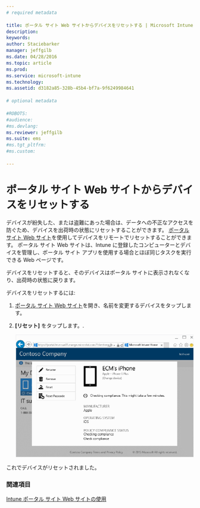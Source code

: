 ```yaml
---
# required metadata

title: ポータル サイト Web サイトからデバイスをリセットする | Microsoft Intune
description:
keywords:
author: Staciebarker
manager: jeffgilb
ms.date: 04/28/2016
ms.topic: article
ms.prod:
ms.service: microsoft-intune
ms.technology:
ms.assetid: d3182a85-328b-45b4-bf7a-9f6249984641

# optional metadata

#ROBOTS:
#audience:
#ms.devlang:
ms.reviewer: jeffgilb
ms.suite: ems
#ms.tgt_pltfrm:
#ms.custom:

---
```



# ポータル サイト Web サイトからデバイスをリセットする

デバイスが紛失した、または盗難にあった場合は、データへの不正なアクセスを防ぐため、デバイスを出荷時の状態にリセットすることができます。 [ポータル サイト Web サイト](http://portal.manage.microsoft.com)を使用してデバイスをリモートでリセットすることができます。 ポータル サイト Web サイトは、Intune に登録したコンピューターとデバイスを管理し、ポータル サイト アプリを使用する場合とほぼ同じタスクを実行できる Web ページです。

デバイスをリセットすると、そのデバイスはポータル サイトに表示されなくなり、出荷時の状態に戻ります。 

デバイスをリセットするには:

1.  [ポータル サイト Web サイト](http://portal.manage.microsoft.com)を開き、名前を変更するデバイスをタップします。

2.  **[リセット]** をタップします。.

    ![reset-device](./media//iwp-1-tap-reset-passcode.png)

これでデバイスがリセットされました。

### 関連項目
[Intune ポータル サイト Web サイトの使用](using-the-intune-company-portal-website.md)


<!--HONumber=May16_HO1-->


